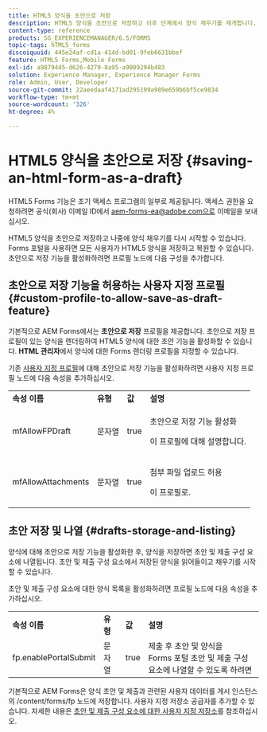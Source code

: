 ```yaml
---
title: HTML5 양식을 초안으로 저장
description: HTML5 양식을 초안으로 저장하고 이후 단계에서 양식 채우기를 재개합니다.
content-type: reference
products: SG_EXPERIENCEMANAGER/6.5/FORMS
topic-tags: hTML5_forms
discoiquuid: 445e24af-cd1a-414d-bd01-9feb6631bbef
feature: HTML5 Forms,Mobile Forms
exl-id: a9879445-d626-4279-8a95-a9009294b483
solution: Experience Manager, Experience Manager Forms
role: Admin, User, Developer
source-git-commit: 22aeedaaf4171ad295199a989e659b6bf5ce9834
workflow-type: tm+mt
source-wordcount: '326'
ht-degree: 4%

---
```


# HTML5 양식을 초안으로 저장 {#saving-an-html-form-as-a-draft}

<span class="preview"> HTML5 Forms 기능은 조기 액세스 프로그램의 일부로 제공됩니다. 액세스 권한을 요청하려면 공식(회사) 이메일 ID에서 aem-forms-ea@adobe.com으로 이메일을 보내십시오.
</span>

HTML5 양식을 초안으로 저장하고 나중에 양식 채우기를 다시 시작할 수 있습니다. Forms 포털을 사용하면 모든 사용자가 HTML5 양식을 저장하고 복원할 수 있습니다. 초안으로 저장 기능을 활성화하려면 프로필 노드에 다음 구성을 추가합니다.

## 초안으로 저장 기능을 허용하는 사용자 지정 프로필 {#custom-profile-to-allow-save-as-draft-feature}

기본적으로 AEM Forms에서는 **초안으로 저장** 프로필을 제공합니다. 초안으로 저장 프로필이 있는 양식을 렌더링하여 HTML5 양식에 대한 초안 기능을 활성화할 수 있습니다. **HTML 관리자**&#x200B;에서 양식에 대한 Forms 렌더링 프로필을 지정할 수 있습니다.

기존 [사용자 지정 프로필](/help/forms/custom-profile.md)에 대해 초안으로 저장 기능을 활성화하려면 사용자 지정 프로필 노드에 다음 속성을 추가하십시오.

<table>
 <tbody>
  <tr>
   <td><strong>속성 이름</strong></td>
   <td><strong>유형</strong></td>
   <td><strong>값</strong></td>
   <td><strong>설명</strong></td>
  </tr>
  <tr>
   <td>mfAllowFPDraft</td>
   <td>문자열</td>
   <td>true</td>
   <td><p>초안으로 저장 기능 활성화</p> <p>이 프로필에 대해 설명합니다.</p> </td>
  </tr>
  <tr>
   <td>mfAllowAttachments</td>
   <td>문자열</td>
   <td>true</td>
   <td><p>첨부 파일 업로드 허용</p> <p>이 프로필로.</p> </td>
  </tr>
 </tbody>
</table>

## 초안 저장 및 나열 {#drafts-storage-and-listing}

양식에 대해 초안으로 저장 기능을 활성화한 후, 양식을 저장하면 초안 및 제출 구성 요소에 나열됩니다. 초안 및 제출 구성 요소에서 저장된 양식을 읽어들이고 채우기를 시작할 수 있습니다.

초안 및 제출 구성 요소에 대한 양식 목록을 활성화하려면 프로필 노드에 다음 속성을 추가하십시오.

<table>
 <tbody>
  <tr>
   <td><strong>속성 이름</strong></td>
   <td><strong>유형</strong></td>
   <td><strong>값</strong></td>
   <td><strong>설명</strong></td>
  </tr>
  <tr>
   <td>fp.enablePortalSubmit</td>
   <td>문자열</td>
   <td>true</td>
   <td>제출 후 초안 및 양식을 <br /> Forms 포털 초안 및 제출 구성 요소에 나열할 수 있도록 하려면</td>
  </tr>
 </tbody>
</table>

기본적으로 AEM Forms은 양식 초안 및 제출과 관련된 사용자 데이터를 게시 인스턴스의 /content/forms/fp 노드에 저장합니다. 사용자 지정 저장소 공급자를 추가할 수 있습니다. 자세한 내용은 [초안 및 제출 구성 요소에 대한 사용자 지정 저장소](https://experienceleague.adobe.com/en/docs/experience-manager-65/content/forms/use-forms-portal/adding-custom-storage-provider-forms)를 참조하십시오.
